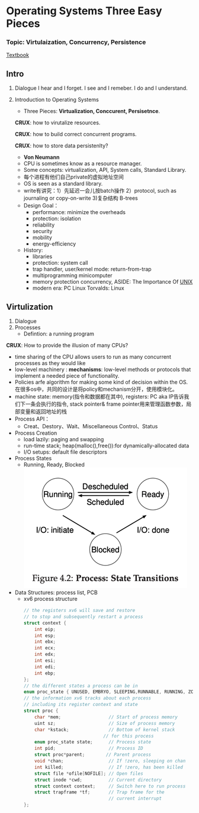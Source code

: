 # Operating Systems Three Easy Pieces

### Topic: Virtulaization, Concurrency, Persistence
[Textbook](http://pages.cs.wisc.edu/~remzi/OSTEP/)
## Intro
1. Dialogue
   I hear and I forget. I see and I remeber. I do and I understand.

2. Introduction to Operating Systems
    - Three Pieces: **Virtualization, Conccurent, Persisetnce**.
   
   **CRUX**: how to virutalize resources.
   
   **CRUX**: how to build correct concurrent programs.
   
   **CRUX**: how to store data persistenlty?
   
    - **Von Neumann**
    - CPU is sometimes know as a resource manager.
    - Some concepts: virtualization, API, System calls, Standard Library.
    - 每个进程有他们自己private的虚拟地址空间
    - OS is seen as a standard library.
    - write有讲究：1）先延迟一会儿按batch操作 2）protocol, such as  journaling or copy-on-write 3)复杂结构 B-trees
    - Design Goal：
      - performance: minimize the overheads
      - protection: isolation
      - reliability
      - security
      - mobility
      - energy-efficiency
    - History:
      - libraries
      - protection: system call 
      - trap handler, user/kernel mode: return-from-trap
      - multiprogramming minicomputer
      - memory protection concurrency, ASIDE: The Importance Of [UNIX](https://www.youtube.com/watch?v=tc4ROCJYbm0)
      - modern era: PC Linux Torvalds: Linux

## Virtulization
1. Dialogue
2. Processes
    - Defintion: a running program

  **CRUX**: How to provide the illusion of many CPUs?

  - time sharing of the CPU allows users to run as many concurrent processes as they would like
  - low-level machinery : **mechanisms**: low-level methods or protocols that implement a needed piece of functionality.
  - Policies arfe algorithm for making some kind of decision within the OS. 在很多os中，共同的设计是将policy和mechanism分开，使用模块化。
  - machine state: memory(指令和数据都在其中), registers: PC aka IP告诉我们下一条会执行的指令, stack pointer& frame pointer用来管理函数参数，局部变量和返回地址的栈
  - Process API：
    - Creat、Destory、Wait、Miscellaneous Control、Status
  - Process Creation
    - load lazily: paging and swapping
    - run-time stack; heap(malloc(),free()):for dynamically-allocated data
    - I/O setups: default file descriptors
  - Process States
    - Running, Ready, Blocked
      ![state-transitions](state-trans.png)
  - Data Structures: process list, PCB
    - xv6 process structure
      ```cpp
      // the registers xv6 will save and restore
      // to stop and subsequently restart a process
      struct context {
          int eip;
          int esp;
          int ebx;
          int ecx;
          int edx;
          int esi;
          int edi;
          int ebp;
      };
      // the different states a process can be in
      enum proc_state { UNUSED, EMBRYO, SLEEPING,RUNNABLE, RUNNING, ZOMBIE };
      // the information xv6 tracks about each process
      // including its register context and state
      struct proc {
          char *mem;                  // Start of process memory
          uint sz;                    // Size of process memory
          char *kstack;               // Bottom of kernel stack
                                    // for this process
          enum proc_state state;      // Process state
          int pid;                    // Process ID
          struct proc*parent;        // Parent process
          void *chan;                 // If !zero, sleeping on chan
          int killed;                 // If !zero, has been killed
          struct file *ofile[NOFILE]; // Open files
          struct inode *cwd;          // Current directory
          struct context context;     // Switch here to run process
          struct trapframe *tf;       // Trap frame for the
                                      // current interrupt
      };
      ```


